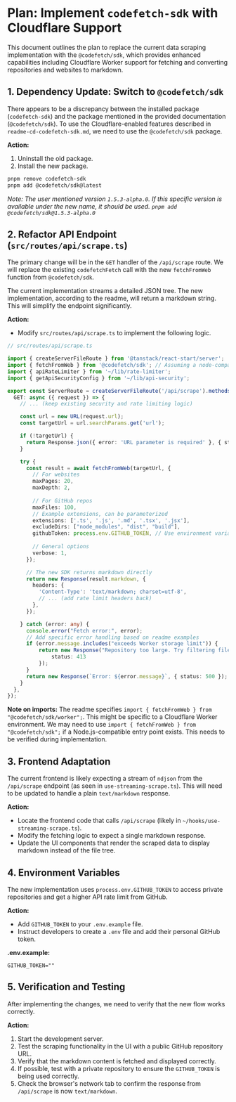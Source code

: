 # Plan: Implement `codefetch-sdk` with Cloudflare Support

This document outlines the plan to replace the current data scraping implementation with the `@codefetch/sdk`, which provides enhanced capabilities including Cloudflare Worker support for fetching and converting repositories and websites to markdown.

## 1. Dependency Update: Switch to `@codefetch/sdk`

There appears to be a discrepancy between the installed package (`codefetch-sdk`) and the package mentioned in the provided documentation (`@codefetch/sdk`). To use the Cloudflare-enabled features described in `readme-cd-codefetch-sdk.md`, we need to use the `@codefetch/sdk` package.

**Action:**
1.  Uninstall the old package.
2.  Install the new package.

```bash
pnpm remove codefetch-sdk
pnpm add @codefetch/sdk@latest
```
*Note: The user mentioned version `1.5.3-alpha.0`. If this specific version is available under the new name, it should be used. `pnpm add @codefetch/sdk@1.5.3-alpha.0`*

## 2. Refactor API Endpoint (`src/routes/api/scrape.ts`)

The primary change will be in the `GET` handler of the `/api/scrape` route. We will replace the existing `codefetchFetch` call with the new `fetchFromWeb` function from `@codefetch/sdk`.

The current implementation streams a detailed JSON tree. The new implementation, according to the readme, will return a markdown string. This will simplify the endpoint significantly.

**Action:**
-   Modify `src/routes/api/scrape.ts` to implement the following logic.

```typescript
// src/routes/api/scrape.ts

import { createServerFileRoute } from '@tanstack/react-start/server';
import { fetchFromWeb } from '@codefetch/sdk'; // Assuming a node-compatible entrypoint
import { apiRateLimiter } from '~/lib/rate-limiter';
import { getApiSecurityConfig } from '~/lib/api-security';

export const ServerRoute = createServerFileRoute('/api/scrape').methods({
  GET: async ({ request }) => {
    // ... (keep existing security and rate limiting logic)

    const url = new URL(request.url);
    const targetUrl = url.searchParams.get('url');

    if (!targetUrl) {
      return Response.json({ error: 'URL parameter is required' }, { status: 400 });
    }

    try {
      const result = await fetchFromWeb(targetUrl, {
        // For websites
        maxPages: 20,
        maxDepth: 2,
        
        // For GitHub repos
        maxFiles: 100,
        // Example extensions, can be parameterized
        extensions: ['.ts', '.js', '.md', '.tsx', '.jsx'],
        excludeDirs: ["node_modules", "dist", "build"],
        githubToken: process.env.GITHUB_TOKEN, // Use environment variable
        
        // General options
        verbose: 1,
      });

      // The new SDK returns markdown directly
      return new Response(result.markdown, {
        headers: { 
          'Content-Type': 'text/markdown; charset=utf-8',
          // ... (add rate limit headers back)
        },
      });

    } catch (error: any) {
      console.error("Fetch error:", error);
      // Add specific error handling based on readme examples
      if (error.message.includes("exceeds Worker storage limit")) {
          return new Response("Repository too large. Try filtering files.", { 
              status: 413 
          });
      }
      return new Response(`Error: ${error.message}`, { status: 500 });
    }
  },
});

```

**Note on imports:** The readme specifies `import { fetchFromWeb } from "@codefetch/sdk/worker";`. This might be specific to a Cloudflare Worker environment. We may need to use `import { fetchFromWeb } from "@codefetch/sdk";` if a Node.js-compatible entry point exists. This needs to be verified during implementation.

## 3. Frontend Adaptation

The current frontend is likely expecting a stream of `ndjson` from the `/api/scrape` endpoint (as seen in `use-streaming-scrape.ts`). This will need to be updated to handle a plain `text/markdown` response.

**Action:**
-   Locate the frontend code that calls `/api/scrape` (likely in `~/hooks/use-streaming-scrape.ts`).
-   Modify the fetching logic to expect a single markdown response.
-   Update the UI components that render the scraped data to display markdown instead of the file tree.

## 4. Environment Variables

The new implementation uses `process.env.GITHUB_TOKEN` to access private repositories and get a higher API rate limit from GitHub.

**Action:**
-   Add `GITHUB_TOKEN` to your `.env.example` file.
-   Instruct developers to create a `.env` file and add their personal GitHub token.

**.env.example:**
```
GITHUB_TOKEN=""
```

## 5. Verification and Testing

After implementing the changes, we need to verify that the new flow works correctly.

**Action:**
1.  Start the development server.
2.  Test the scraping functionality in the UI with a public GitHub repository URL.
3.  Verify that the markdown content is fetched and displayed correctly.
4.  If possible, test with a private repository to ensure the `GITHUB_TOKEN` is being used correctly.
5.  Check the browser's network tab to confirm the response from `/api/scrape` is now `text/markdown`. 